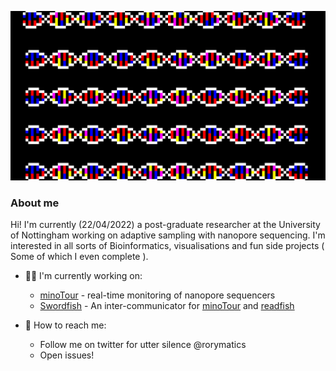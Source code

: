 ![cool pixel DNA art](dnapixels.PNG)

### About me
Hi! I'm currently (22/04/2022) a post-graduate researcher at the University of Nottingham working on adaptive sampling with nanopore sequencing. I'm interested in all sorts of Bioinformatics, visualisations and fun side projects ( Some of which I even complete ). 

  - 🐱‍💻 I'm currently working on:
    - [minoTour](https://github.com/LooseLab/minotourapp) - real-time monitoring of nanopore sequencers
    - [Swordfish](https://github.com/LooseLab/swordfish) - An inter-communicator for [minoTour](https://github.com/LooseLab/minotourapp) and [readfish](https://github.com/LooseLab/readfish)
    

  - 🔭 How to reach me:
    - Follow me on twitter for utter silence @rorymatics
    - Open issues! 
